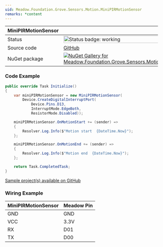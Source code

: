 ```yaml
---
uid: Meadow.Foundation.Grove.Sensors.Motion.MiniPIRMotionSensor
remarks: *content
---
```


| MiniPIRMotionSensor | |
|--------|--------|
| Status | <img src="https://img.shields.io/badge/Working-brightgreen" style="width: auto; height: -webkit-fill-available;" alt="Status badge: working" /> |
| Source code | [GitHub](https://github.com/WildernessLabs/Meadow.Foundation.Grove/tree/main/Source/MiniPIRMotionSensor) |
| NuGet package | <a href="https://www.nuget.org/packages/Meadow.Foundation.Grove.Sensors.Motion.MiniPIRMotionSensor/" target="_blank"><img src="https://img.shields.io/nuget/v/Meadow.Foundation.Grove.Sensors.Motion.MiniPIRMotionSensor.svg?label=Meadow.Foundation.Grove.Sensors.Motion.MiniPIRMotionSensor" alt="NuGet Gallery for Meadow.Foundation.Grove.Sensors.Motion.MiniPIRMotionSensor" /></a> |

### Code Example

```csharp
public override Task Initialize()
{
    var miniPIRMotionSensor = new MiniPIRMotionSensor(
        Device.CreateDigitalInterruptPort(
            Device.Pins.D13,
            InterruptMode.EdgeBoth,
            ResistorMode.Disabled));

    miniPIRMotionSensor.OnMotionStart += (sender) =>
    {
        Resolver.Log.Info($"Motion start  {DateTime.Now}");
    };

    miniPIRMotionSensor.OnMotionEnd += (sender) =>
    {
        Resolver.Log.Info($"Motion end  {DateTime.Now}");
    };

    return Task.CompletedTask;
}

```

[Sample project(s) available on GitHub](https://github.com/WildernessLabs/Meadow.Foundation.Grove/tree/main/Source/MiniPIRMotionSensor/Sample/MiniPIRMotionSensor_Sample)

### Wiring Example

| MiniPIRMotionSensor | Meadow Pin |
|--------|------------|
| GND    | GND        |
| VCC    | 3.3V       |
| RX     | D01        |
| TX     | D00        |

